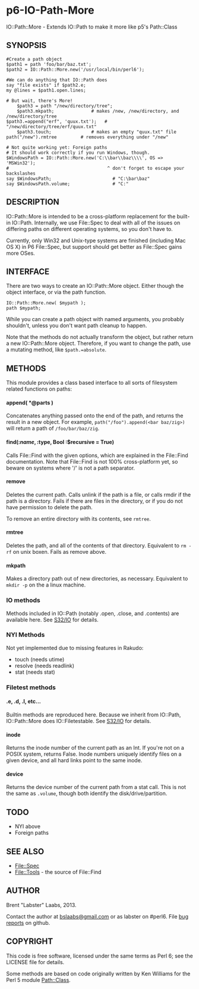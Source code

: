 p6-IO-Path-More
===============

IO::Path::More - Extends IO::Path to make it more like p5's Path::Class

## SYNOPSIS

	#Create a path object
	$path1 = path 'foo/bar/baz.txt';
	$path2 = IO::Path::More.new('/usr/local/bin/perl6');

	#We can do anything that IO::Path does
	say "file exists" if $path2.e;
	my @lines = $path1.open.lines;

	# But wait, there's More!
        $path3 = path "/new/directory/tree";
        $path3.mkpath;              # makes /new, /new/directory, and /new/directory/tree
	$path3.=append("erf", 'quux.txt');   # "/new/directory/tree/erf/quux.txt"
        $path3.touch;               # makes an empty "quux.txt" file
	path("/new").rmtree         # removes everything under "/new"

	# Not quite working yet: Foreign paths
	# It should work correctly if you run Windows, though.
	$WindowsPath = IO::Path::More.new('C:\\bar\\baz\\\\', OS => 'MSWin32');
	#                                     ^ don't forget to escape your backslashes
	say $WindowsPath;                       # "C:\bar\baz"
	say $WindowsPath.volume;                # "C:"

	
## DESCRIPTION

IO::Path::More is intended to be a cross-platform replacement for the built-in IO::Path.  Internally, we use File::Spec to deal with all of the issues on differing paths on different operating systems, so you don't have to.

Currently, only Win32 and Unix-type systems are finished (including Mac OS X) in P6 File::Spec, but support should get better as File::Spec gains more OSes.

## INTERFACE

There are two ways to create an IO::Path::More object.  Either though the object interface, or via the path function.

	IO::Path::More.new( $mypath );
	path $mypath;

While you can create a path object with named arguments, you probably shouldn't, unless you don't want path cleanup to happen.

Note that the methods do not actually transform the object, but rather return a new IO::Path::More object.  Therefore, if you want to change the path, use a mutating method, like `$path.=absolute`.

## METHODS
This module provides a class based interface to all sorts of filesystem related functions on paths:

#### append( *@parts )
Concatenates anything passed onto the end of the path, and returns the result in a new object.  For example, `path("/foo").append(<bar baz/zig>)` will return a path of `/foo/bar/baz/zig`.

#### find(:$name, :$type, Bool :$recursive = True)
Calls File::Find with the given options, which are explained in the File::Find documentation.  Note that File::Find is not 100% cross-platform yet, so beware on systems where '/' is not a path separator.

#### remove
Deletes the current path.  Calls unlink if the path is a file, or calls rmdir if the path is a directory.  Fails if there are files in the directory, or if you do not have permission to delete the path.

To remove an entire directory with its contents, see `rmtree`.

#### rmtree
Deletes the path, and all of the contents of that directory.  Equivalent
to `rm -rf` on unix boxen.  Fails as remove above.

#### mkpath

Makes a directory path out of new directories, as necessary.  Equivalent
to `mkdir -p` on the a linux machine.

### IO methods
Methods included in IO::Path (notably .open, .close, and .contents) are available here.  See [S32/IO](http://perlcabal.org/syn/S32/IO.html) for details.

### NYI Methods
Not yet implemented due to missing features in Rakudo:
* touch   (needs utime)
* resolve (needs readlink)
* stat    (needs stat)

### Filetest methods

#### .e, .d, .l, etc...
Builtin methods are reproduced here.  Because we inherit from IO::Path, IO::Path::More does IO::Filetestable.  See [S32/IO](http://perlcabal.org/syn/S32/IO.html) for details.

#### inode
Returns the inode number of the current path as an Int.  If you're not on a POSIX system, returns False.  Inode numbers uniquely identify files on a given device, and all hard links point to the same inode.

#### device
Returns the device number of the current path from a stat call.  This is not the same as `.volume`, though both identify the disk/drive/partition.

## TODO

* NYI above
* Foreign paths

## SEE ALSO

* [File::Spec](https://github.com/FROGGS/p6-File-Spec)
* [File::Tools](https://github.com/tadzik/perl6-File-Tools/) - the source of File::Find

## AUTHOR

Brent "Labster" Laabs, 2013.

Contact the author at bslaabs@gmail.com or as labster on #perl6.  File [bug reports](https://github.com/labster/p6-IO-Path-More/issues) on github.

## COPYRIGHT

This code is free software, licensed under the same terms as Perl 6; see the LICENSE file for details.

Some methods are based on code originally written by Ken Williams for the Perl 5 module [Path::Class](http://search.cpan.org/~kwilliams/Path-Class/README.pod).
